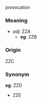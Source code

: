 provocation
### Meaning
+ _adj_: ZZA
    + __eg__: ZZB

### Origin

ZZC

### Synonym

__eg__: ZZD

+ ZZE


